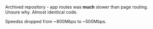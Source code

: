 Archived repository - app routes was **much** slower than page routing. Unsure why. Almost identical code.

Speedss dropped from ~800Mbps to ~500Mbps.
